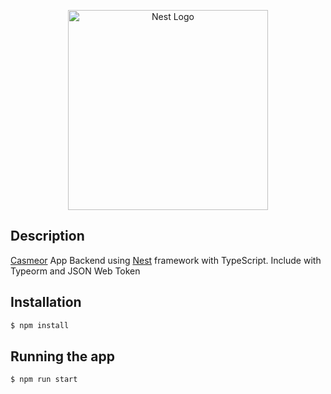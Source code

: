 <p align="center">
  <a href="http://nestjs.com/" target="blank"><img src="https://nestjs.com/img/logo_text.svg" width="320" alt="Nest Logo" /></a>
</p>

[travis-image]: https://api.travis-ci.org/nestjs/nest.svg?branch=master
[travis-url]: https://travis-ci.org/nestjs/nest
[linux-image]: https://img.shields.io/travis/nestjs/nest/master.svg?label=linux
[linux-url]: https://travis-ci.org/nestjs/nest
  
 
## Description

[Casmeor](https://github.com/mirdsmulya/casmeor) App Backend using [Nest](https://github.com/nestjs/nest) framework with TypeScript. 
Include with Typeorm and JSON Web Token


## Installation

```bash
$ npm install
```

## Running the app

```bash
$ npm run start

```


